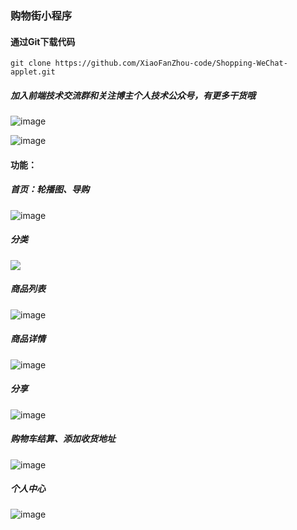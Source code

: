 ### 购物街小程序

#### 通过Git下载代码

```
git clone https://github.com/XiaoFanZhou-code/Shopping-WeChat-applet.git
```

##### 加入前端技术交流群和关注博主个人技术公众号，有更多干货哦



![image](https://nanxuan2020.oss-cn-hangzhou.aliyuncs.com/%E5%BE%AE%E4%BF%A1%E5%9B%BE%E7%89%87_20210119113255.jpg)

![image](https://nanxuan2020.oss-cn-hangzhou.aliyuncs.com/oneStar.jpg)

#### 功能：

##### 首页：轮播图、导购

![image](https://nanxuan2020.oss-cn-hangzhou.aliyuncs.com/Snipaste_2021-01-19_11-19-49.png)

##### 分类

![](https://nanxuan2020.oss-cn-hangzhou.aliyuncs.com/Snipaste_2021-01-19_11-20-09.png)

##### 商品列表

![image](https://nanxuan2020.oss-cn-hangzhou.aliyuncs.com/Snipaste_2021-01-19_11-20-20.png)

##### 商品详情

![image](https://nanxuan2020.oss-cn-hangzhou.aliyuncs.com/Snipaste_2021-01-19_11-20-32.png)

##### 分享

![image](https://nanxuan2020.oss-cn-hangzhou.aliyuncs.com/Snipaste_2021-01-19_11-20-50.png)

##### 购物车结算、添加收货地址

![image](https://nanxuan2020.oss-cn-hangzhou.aliyuncs.com/Snipaste_2021-01-19_11-21-17.png)

##### 个人中心

![image](https://nanxuan2020.oss-cn-hangzhou.aliyuncs.com/Snipaste_2021-01-19_11-21-26.png)

